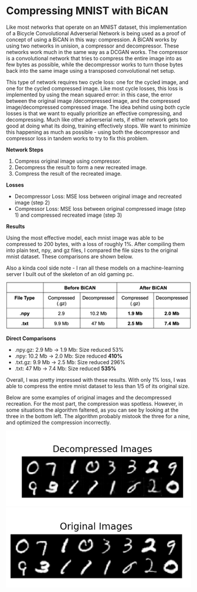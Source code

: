 # Compressing MNIST with BiCAN
 Like most networks that operate on an MNIST dataset, this implementation of a Bicycle Convolutional Adverserial Network is being used as a proof of concept of using a BiCAN in this way: compression. A BiCAN works by using two networks in unision, a compressor and decompressor. These networks work much in the same way as a DCGAN works. The compressor is a convolutional network that tries to compress the entire image into as few bytes as possible, while the decompressor works to turn those bytes back into the same image using a transposed convolutional net setup.
 
 This type of network requires two cycle loss: one for the cycled image, and one for the cycled compressed image. Like most cycle losses, this loss is implemented by using the mean squared error: in this case, the error between the original image /decompressed image, and the compressed image/decompressed compressed image. The idea behind using both cycle losses is that we want to equally prioritize an effective compressing, and decompressing. Much like other adverserial nets, if either network gets too good at doing what its doing, training effectively stops. We want to minimize this happening as much as possible - using both the decompressor and compressor loss in tandem works to try to fix this problem. 
 
**Network Steps**
1. Compress original image using compressor.
1. Decompress the result to form a new recreated image.
1. Compress the result of the recreated image.

**Losses**
* Decompressor Loss: MSE loss between original image and recreated image (step 2)
* Compressor Loss: MSE loss between original compressed image (step 1) and compressed recreated image (step 3)

**Results**

Using the most effective model, each mnist image was able to be compressed to 200 bytes, with a loss of roughly 1%. After compiling them into plain text, npy, and gz files, I compared the file sizes to the original mnist dataset. These comparisons are shown below.

Also a kinda cool side note - I ran all these models on a machine-learning server I built out of the skeleton of an old gaming pc.

<img src="https://github.com/lfzbrennan/Compressing-Mnist-using-BiCAN/blob/master/supplementary_images/data_table.png" alt="results">

**Direct Comparisons**

* .npy.gz: 2.9 Mb -> 1.9 Mb: Size reduced 53%
* .npy: 10.2 Mb -> 2.0 Mb: Size reduced **410%**
* .txt.gz: 9.9 Mb -> 2.5 Mb: Size reduced 296%
* .txt: 47 Mb -> 7.4 Mb: Size reduced **535%**

Overall, I was pretty impressed with these results. With only 1% loss, I was able to compress the entire mnist dataset to less than 1/5 of its original size. 

Below are some examples of original images and the decompressed recreation. For the most part, the compression was spotless. However, in some situations the algorithm faltered, as you can see by looking at the three in the bottom left. The algorithm probably mistook the three for a nine, and optimized the compression incorrectly. 

<img src="https://github.com/lfzbrennan/Compressing-Mnist-using-BiCAN/blob/master/supplementary_images/example_decompressed_images.png" alt="Original Images">

<img src="https://github.com/lfzbrennan/Compressing-Mnist-using-BiCAN/blob/master/supplementary_images/example_original_images.png" alt="Recreated Images">                                                                              


